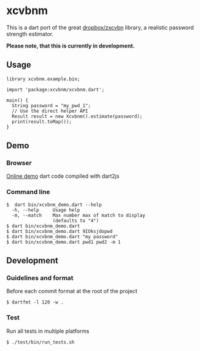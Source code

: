 # xcvbnm

This is a dart port of the great [dropbox/zxcvbn](https://github.com/dropbox/zxcvbn) library, a realistic password strength 
estimator.

**Please note, that this is currently in development.**

## Usage

    
    library xcvbnm.example.bin;
    
    import 'package:xcvbnm/xcvbnm.dart';
    
    main() {
      String password = "my_pwd_1";
      // Use the direct helper API
      Result result = new Xcvbnm().estimate(password);
      print(result.toMap());
    }


## Demo

### Browser

[Online demo](http://gstest.tekartik.com/xcvbnm/demo/) dart code compiled with dart2js

### Command line

    $  dart bin/xcvbnm_demo.dart --help
      -h, --help     Usage help
      -m, --match    Max number max of match to display
                     (defaults to "4")
    $ dart bin/xcvbnm_demo.dart
    $ dart bin/xcvbnm_demo.dart 9IOksjdopwd
    $ dart bin/xcvbnm_demo.dart "my password"
    $ dart bin/xcvbnm_demo.dart pwd1 pwd2 -m 1

## Development

### Guidelines and format

Before each commit format at the root of the project

    $ dartfmt -l 120 -w .
    
### Test

Run all tests in multiple platforms

    $ ./test/bin/run_tests.sh

    
